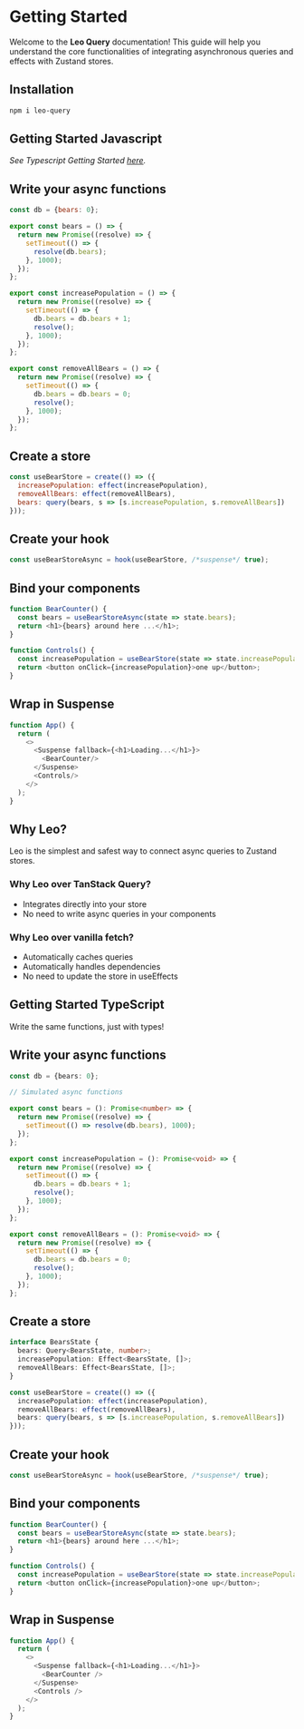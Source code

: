 # Getting Started

Welcome to the **Leo Query** documentation! This guide will help you understand the core functionalities of integrating asynchronous queries and effects with Zustand stores.

## Installation

```bash
npm i leo-query
```

## Getting Started Javascript
_See Typescript Getting Started [here](#getting-started-typescript)._

## Write your async functions

```javascript
const db = {bears: 0};

export const bears = () => {
  return new Promise((resolve) => {
    setTimeout(() => {
      resolve(db.bears);
    }, 1000);
  });
};

export const increasePopulation = () => {
  return new Promise((resolve) => {
    setTimeout(() => {
      db.bears = db.bears + 1;
      resolve();
    }, 1000);
  });
};

export const removeAllBears = () => {
  return new Promise((resolve) => {
    setTimeout(() => {
      db.bears = db.bears = 0;
      resolve();
    }, 1000);
  });
};
```

## Create a store
```javascript jsx
const useBearStore = create(() => ({
  increasePopulation: effect(increasePopulation),
  removeAllBears: effect(removeAllBears),
  bears: query(bears, s => [s.increasePopulation, s.removeAllBears])
}));
```

## Create your hook
```javascript jsx
const useBearStoreAsync = hook(useBearStore, /*suspense*/ true);
```

## Bind your components
```javascript jsx
function BearCounter() {
  const bears = useBearStoreAsync(state => state.bears);
  return <h1>{bears} around here ...</h1>;
}

function Controls() {
  const increasePopulation = useBearStore(state => state.increasePopulation.trigger);
  return <button onClick={increasePopulation}>one up</button>;
}
```

## Wrap in Suspense
```javascript jsx
function App() {
  return (
    <>
      <Suspense fallback={<h1>Loading...</h1>}>
        <BearCounter/>
      </Suspense>
      <Controls/>
    </>
  );
}
```

## Why Leo?

Leo is the simplest and safest way to connect async queries to Zustand stores.

### Why Leo over TanStack Query?

- Integrates directly into your store
- No need to write async queries in your components

### Why Leo over vanilla fetch?

- Automatically caches queries
- Automatically handles dependencies
- No need to update the store in useEffects

## Getting Started TypeScript

Write the same functions, just with types!

## Write your async functions
```typescript
const db = {bears: 0};

// Simulated async functions

export const bears = (): Promise<number> => {
  return new Promise((resolve) => {
    setTimeout(() => resolve(db.bears), 1000);
  });
};

export const increasePopulation = (): Promise<void> => {
  return new Promise((resolve) => {
    setTimeout(() => {
      db.bears = db.bears + 1;
      resolve();
    }, 1000);
  });
};

export const removeAllBears = (): Promise<void> => {
  return new Promise((resolve) => {
    setTimeout(() => {
      db.bears = db.bears = 0;
      resolve();
    }, 1000);
  });
};
```


## Create a store
```typescript jsx
interface BearsState {
  bears: Query<BearsState, number>;
  increasePopulation: Effect<BearsState, []>;
  removeAllBears: Effect<BearsState, []>;
}

const useBearStore = create(() => ({
  increasePopulation: effect(increasePopulation),
  removeAllBears: effect(removeAllBears),
  bears: query(bears, s => [s.increasePopulation, s.removeAllBears])
}));
```

## Create your hook
```typescript jsx
const useBearStoreAsync = hook(useBearStore, /*suspense*/ true);
```

## Bind your components
```typescript jsx
function BearCounter() {
  const bears = useBearStoreAsync(state => state.bears);
  return <h1>{bears} around here ...</h1>;
}

function Controls() {
  const increasePopulation = useBearStore(state => state.increasePopulation.trigger);
  return <button onClick={increasePopulation}>one up</button>;
}
```

## Wrap in Suspense
```typescript jsx
function App() {
  return (
    <>
      <Suspense fallback={<h1>Loading...</h1>}>
        <BearCounter />
      </Suspense>
      <Controls />
    </>
  );
}
```